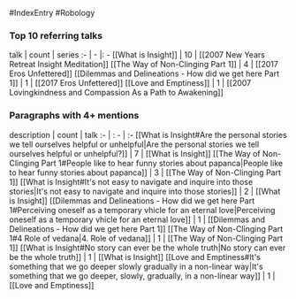 #IndexEntry #Robology

### Top 10 referring talks
talk | count | series
:- | - |: -
[[What is Insight]] | 10 | [[2007 New Years Retreat Insight Meditation]]
[[The Way of Non-Clinging Part 1]] | 4 | [[2017 Eros Unfettered]]
[[Dilemmas and Delineations - How did we get here Part 1]] | 1 | [[2017 Eros Unfettered]]
[[Love and Emptiness]] | 1 | [[2007 Lovingkindness and Compassion As a Path to Awakening]]

### Paragraphs with 4+ mentions
description | count | talk
:- | : - | :-
[[What is Insight#Are the personal stories we tell ourselves helpful or unhelpful\|Are the personal stories we tell ourselves helpful or unhelpful?]] | 7 | [[What is Insight]]
[[The Way of Non-Clinging Part 1#People like to hear funny stories about papanca\|People like to hear funny stories about papanca]] | 3 | [[The Way of Non-Clinging Part 1]]
[[What is Insight#It's not easy to navigate and inquire into those stories\|It's not easy to navigate and inquire into those stories]] | 2 | [[What is Insight]]
[[Dilemmas and Delineations - How did we get here Part 1#Perceiving oneself as a temporary vhicle for an eternal love\|Perceiving oneself as a temporary vhicle for an eternal love]] | 1 | [[Dilemmas and Delineations - How did we get here Part 1]]
[[The Way of Non-Clinging Part 1#4 Role of vedana\|4. Role of vedana]] | 1 | [[The Way of Non-Clinging Part 1]]
[[What is Insight#No story can ever be the whole truth\|No story can ever be the whole truth]] | 1 | [[What is Insight]]
[[Love and Emptiness#It's something that we go deeper slowly gradually in a non-linear way\|It's something that we go deeper, slowly, gradually, in a non-linear way]] | 1 | [[Love and Emptiness]]

